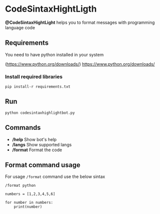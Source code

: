 # CodeSintaxHightLigth

**@CodeSintaxHightLight** helps you to format messages with programming language code

## Requirements

You need to have python installed in your system

(https://www.python.org/downloads/) https://www.python.org/downloads/

### Install required libraries

`pip install-r requirements.txt`

## Run

`python codesintaxhighlightbot.py`

## Commands

- **/help** Show bot's help
- **/langs** Show supported langs
- **/format** Format the code

## Format command usage

For usage `/format` command use the below sintax

```
/format python

numbers = [1,2,3,4,5,6]

for number in numbers:
	print(number)
```